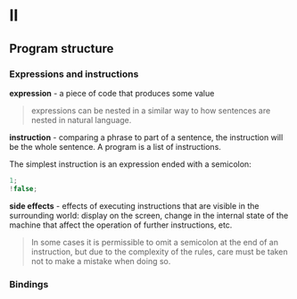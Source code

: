 # II
## Program structure

### Expressions and instructions

**expression** - a piece of code that produces some value

> expressions can be nested in a similar way to how sentences are nested in natural language.

**instruction** - comparing a phrase to part of a sentence, the instruction will be the whole sentence. A program is a list of instructions.

The simplest instruction is an expression ended with a semicolon:

```js
1;
!false;
```

**side effects** - effects of executing instructions that are visible in the surrounding world:
display on the screen, change in the internal state of the machine that affect the operation of further instructions, etc.

> In some cases it is permissible to omit a semicolon at the end of an instruction, but due to the complexity of the rules, care must be taken not to make a mistake when doing so.

### Bindings

